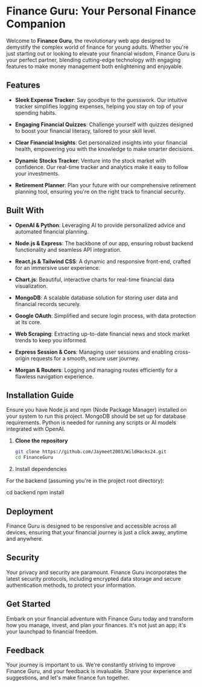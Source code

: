 # Finance Guru: Your Personal Finance Companion

Welcome to **Finance Guru**, the revolutionary web app designed to demystify the complex world of finance for young adults. Whether you're just starting out or looking to elevate your financial wisdom, Finance Guru is your perfect partner, blending cutting-edge technology with engaging features to make money management both enlightening and enjoyable.

## Features

- **Sleek Expense Tracker**: Say goodbye to the guesswork. Our intuitive tracker simplifies logging expenses, helping you stay on top of your spending habits.

- **Engaging Financial Quizzes**: Challenge yourself with quizzes designed to boost your financial literacy, tailored to your skill level.

- **Clear Financial Insights**: Get personalized insights into your financial health, empowering you with the knowledge to make smarter decisions.

- **Dynamic Stocks Tracker**: Venture into the stock market with confidence. Our real-time tracker and analytics make it easy to follow your investments.

- **Retirement Planner**: Plan your future with our comprehensive retirement planning tool, ensuring you're on the right track to financial security.


## Built With

- **OpenAI & Python**: Leveraging AI to provide personalized advice and automated financial planning.
  
- **Node.js & Express**: The backbone of our app, ensuring robust backend functionality and seamless API integration.

- **React.js & Tailwind CSS**: A dynamic and responsive front-end, crafted for an immersive user experience.

- **Chart.js**: Beautiful, interactive charts for real-time financial data visualization.

- **MongoDB**: A scalable database solution for storing user data and financial records securely.

- **Google OAuth**: Simplified and secure login process, with data protection at its core.

- **Web Scraping**: Extracting up-to-date financial news and stock market trends to keep you informed.

- **Express Session & Cors**: Managing user sessions and enabling cross-origin requests for a smooth, secure user journey.

- **Morgan & Routers**: Logging and managing routes efficiently for a flawless navigation experience.
## Installation Guide

Ensure you have Node.js and npm (Node Package Manager) installed on your system to run this project. MongoDB should be set up for database requirements. Python is needed for running any scripts or AI models integrated with OpenAI.

1. **Clone the repository**

   ```bash
   git clone https://github.com/Jaymeet2003/WildHacks24.git
   cd FinanceGuru
2. Install dependencies

For the backend (assuming you're in the project root directory):

cd backend
npm install


## Deployment

Finance Guru is designed to be responsive and accessible across all devices, ensuring that your financial journey is just a click away, anytime and anywhere.

## Security

Your privacy and security are paramount. Finance Guru incorporates the latest security protocols, including encrypted data storage and secure authentication methods, to protect your information.

## Get Started

Embark on your financial adventure with Finance Guru today and transform how you manage, invest, and plan your finances. It's not just an app; it's your launchpad to financial freedom.

## Feedback

Your journey is important to us. We're constantly striving to improve Finance Guru, and your feedback is invaluable. Share your experience and suggestions, and let's make finance fun together.

